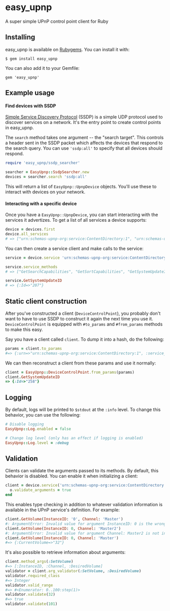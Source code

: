 # easy_upnp
A super simple UPnP control point client for Ruby

## Installing

easy_upnp is available on [Rubygems](https://rubygems.org). You can install it with:

```
$ gem install easy_upnp
```

You can also add it to your Gemfile:

```
gem 'easy_upnp'
```

## Example usage

#### Find devices with SSDP

[Simple Service Discovery Protocol](http://upnp.org/specs/arch/UPnP-arch-DeviceArchitecture-v1.1.pdf) (SSDP) is a simple UDP protocol used to discover services on a network. It's the entry point to create control points in easy_upnp.

The `search` method takes one argument -- the "search target". This controls a header sent in the SSDP packet which affects the devices that respond to the search query. You can use `'ssdp:all'` to specify that all devices should respond.

```ruby
require 'easy_upnp/ssdp_searcher'

searcher = EasyUpnp::SsdpSearcher.new 
devices = searcher.search 'ssdp:all'
```

This will return a list of `EasyUpnp::UpnpDevice` objects. You'll use these to interact with devices on your network.

#### Interacting with a specific device

Once you have a `EasyUpnp::UpnpDevice`, you can start interacting with the services it advertizes. To get a list of all services a device supports:

```ruby
device = devices.first
device.all_services
# => ["urn:schemas-upnp-org:service:ContentDirectory:1", "urn:schemas-upnp-org:service:ConnectionManager:1", "urn:microsoft.com:service:X_MS_MediaReceiverRegistrar:1"]
```

You can then create a service client and make calls to the service:

```ruby
service = device.service 'urn:schemas-upnp-org:service:ContentDirectory:1'

service.service_methods
# => ["GetSearchCapabilities", "GetSortCapabilities", "GetSystemUpdateID", "Browse", "Search"]

service.GetSystemUpdateID
# => {:Id=>"207"}
```

## Static client construction

After you've constructed a client (`DeviceControlPoint`), you probably don't want to have to use SSDP to construct it again the next time you use it. `DeviceControlPoint` is equipped with `#to_params` and `#from_params` methods to make this easy.

Say you have a client called `client`. To dump it into a hash, do the following:

```ruby
params = client.to_params
#=> {:urn=>"urn:schemas-upnp-org:service:ContentDirectory:1", :service_endpoint=>"http://10.133.8.11:8200/ctl/ContentDir", :definition=>"<?xml version=\"1.0\"?>\r\n<scpd xmlns=\"urn:schemas-upnp-org:service-1-0\">( ... clipped ... )</scpd>", :options=>{}}
```

We can then reconstruct a client from these params and use it normally:

```ruby
client = EasyUpnp::DeviceControlPoint.from_params(params)
client.GetSystemUpdateID
=> {:Id=>"258"}
```

## Logging

By default, logs will be printed to `$stdout` at the `:info` level. To change this behavior, you can use the following:

```ruby
# Disable logging
EasyUpnp::Log.enabled = false

# Change log level (only has an effect if logging is enabled)
EasyUpnp::Log.level = :debug
```

## Validation

Clients can validate the arguments passed to its methods. By default, this behavior is disabled. You can enable it when initializing a client:

```ruby
client = device.service('urn:schemas-upnp-org:service:ContentDirectory:1') do |o|
  o.validate_arguments = true
end
```

This enables type checking in addition to whatever validation information is available in the UPnP service's definition. For example:

```ruby
client.GetVolume(InstanceID: '0', Channel: 'Master')
#: ArgumentError: Invalid value for argument InstanceID: 0 is the wrong type. Should be one of: [Integer]
client.GetVolume(InstanceID: 0, Channel: 'Master2')
#: ArgumentError: Invalid value for argument Channel: Master2 is not in list of allowed values: ["Master"]
client.GetVolume(InstanceID: 0, Channel: 'Master')
#=> {:CurrentVolume=>"32"}
```

It's also possible to retrieve information about arguments:

```ruby
client.method_args(:SetVolume)
#=> [:InstanceID, :Channel, :DesiredVolume]
validator = client.arg_validator(:SetVolume, :DesiredVolume)
validator.required_class
#=> Integer
validator.valid_range
#=> #<Enumerator: 0..100:step(1)>
validator.validate(32)
#=> true
validator.validate(101)
